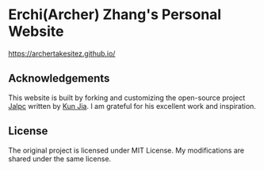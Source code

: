 # Erchi(Archer) Zhang's Personal Website

<https://archertakesitez.github.io/>

## Acknowledgements
This website is built by forking and customizing the open-source project [Jalpc](https://github.com/jarrekk/Jalpc) written by [Kun Jia](https://github.com/jarrekk). I am grateful for his excellent work and inspiration.

## License
The original project is licensed under MIT License. My modifications are shared under the same license.

